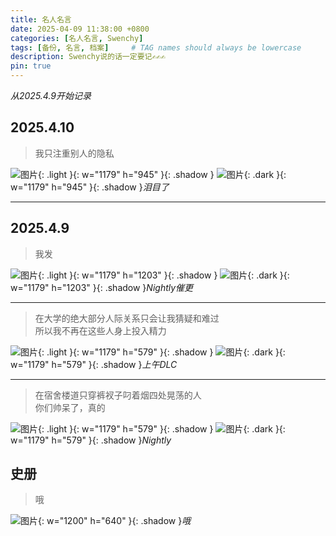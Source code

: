 ```yaml
---
title: 名人名言
date: 2025-04-09 11:38:00 +0800
categories: [名人名言, Swenchy]
tags: [备份, 名言, 档案]     # TAG names should always be lowercase
description: Swenchy说的话一定要记✍️✍️✍️
pin: true
---
```



*从2025.4.9开始记录*

## 2025.4.10

>我只注重别人的隐私

![图片](https://calcobalt.icu/files/47000/IMG_5371.jpeg){: .light }{: w="1179" h="945" }{: .shadow }
![图片](https://calcobalt.icu/files/47000/IMG_5372.jpeg){: .dark }{: w="1179" h="945" }{: .shadow }_泪目了_


--------------------

## 2025.4.9

>我发

![图片](https://calcobalt.icu/files/47000/IMG_5366.jpeg){: .light }{: w="1179" h="1203" }{: .shadow }
![图片](https://calcobalt.icu/files/47000/IMG_5365.jpeg){: .dark }{: w="1179" h="1203" }{: .shadow }_Nightly催更_

-------------------

>在大学的绝大部分人际关系只会让我猜疑和难过<br>
>所以我不再在这些人身上投入精力

![图片](https://calcobalt.icu/files/47000/IMG_5354.jpeg){: .light }{: w="1179" h="579" }{: .shadow }
![图片](https://calcobalt.icu/files/47000/IMG_5358.jpeg){: .dark }{: w="1179" h="579" }{: .shadow }_上午DLC_


--------------------


>在宿舍楼道只穿裤衩子叼着烟四处晃荡的人<br>
>你们帅呆了，真的

![图片](https://calcobalt.icu/files/47000/IMG_5355.jpeg){: .light }{: w="1179" h="579" }{: .shadow }
![图片](https://calcobalt.icu/files/47000/IMG_5359.jpeg){: .dark }{: w="1179" h="579" }{: .shadow }_Nightly_

## 史册

>哦

![图片](https://calcobalt.icu/files/47000/IMG_2471.jpeg){: w="1200" h="640" }{: .shadow }_哦_
